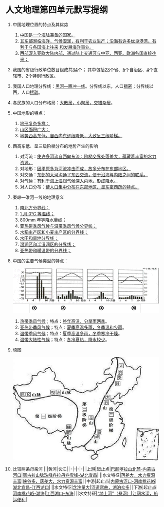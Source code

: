 # 人文地理第四单元默写提纲

1. 中国地理位置的特点及其优势

    1. <u>中国是一个海陆兼备的国家。</u>
    2. <u>其东部濒临海洋，气候湿润，有利于农业生产；沿海有许多优良港湾，有利于与各国海上往来</u>
       <u>和发展海洋事业。</u>
    3. <u>西部深入亚欧大陆内部，通过陆上交通可与中亚、西亚、欧洲各国直接往来；</u>

2. 我国的省级行政单位数目组成共<u>34</u>个；
   其中包括<u>23</u>个省、<u>5</u>个自治区、<u>4</u>个直辖市、<u>2</u>个特别行政区。
3. 我国人口地理分界线：<u>黑河—腾冲一线</u>。分界线以东，人口<u>稠密</u>；分界线以西，人口<u>稀疏</u>。
4. 各民族的人口分布格局：<u>大散居，小聚居，交错杂居</u>。
5. 中国地形的特点：

    1. <u>地形复杂多样；</u>
    2. <u>山区面积广大；</u>
    3. <u>地势西高东低，自西向东逐级降低，大致呈三级阶梯。</u>

6. 西高东低、呈三级阶梯分布的地势产生的影响

    1. 对河流：<u>使许多河流自西向东流；阶梯交界处落差大，蕴藏着丰富的水力资源。</u>
    2. 对地形：<u>因平原多为河流冲击而成，故多分布在东部地区。</u>
    3. 对交通：<u>东部的大河沟通了东西交流，便于沿海与内陆之间的联系。</u>
    4. 对气候：<u>有利于海上湿润气候深入内地，形成降水。</u>
    5. 对人口分布：<u>使人口集中分布在东部地区、呈东密西疏的特点。</u>

7. 秦岭—淮河一线的地理意义

    1. <u>南北方分界线；</u>
    2. <u>1 月 0℃ 等温线；</u>
    3. <u>800mm 年等降水量线；</u>
    4. <u>亚热带季风气候与温带季风气候分界线；</u>
    5. <u>水稻主产区和小麦主产区的分界线；</u>
    6. <u>水田和旱地分界线；</u>
    7. <u>湿润区和半湿润区的分界线；</u>
    8. <u>亚热带和暖温带的分界线；</u>

8. 中国的主要气候类型的特点：

    ![图片1](/assets/sp-hg-1.png)

    1. <u>热带季风气候</u>；特点：<u>终年高温，分旱雨两季</u>。
    2. <u>亚热带季风气候</u>；特点：<u>夏季高温多雨，冬季温和少雨</u>。
    3. <u>温带季风气候</u>；特点：<u>夏季高温多雨，冬季寒冷干燥</u>。
    4. <u>温带大陆性气候</u>；特点：<u>冬冷夏热，降水较少</u>。

9. 填图

    ![image-20220819145710844](/assets/sp-hg-2.png)

10. 比较两条母亲河
    |||黄河|长江|
    |-|-|-|-|
    |上游|起止点|<u>巴颜喀拉山北麓-内蒙古河口</u>|<u>唐古拉山脉珠峰各拉丹冬雪峰-湖北宜昌</u>|
    ||水文特征|<u>落差大，水力资源丰富</u>|<u>峡谷多，落差大，水力资源丰富</u>|
    |中游|起止点|<u>内蒙古河口-河南桃花峪</u>|<u>湖北宜昌-江西湖口</u>|
    ||水文特征|<u>含沙量大</u>|<u>河道弯曲，湖泊众多</u>|
    |下游|起止点|<u>河南桃花峪-渤海</u>|<u>江西湖口-东海</u>|
    ||水文特征|<u>“地上河”（悬河）</u>|<u>江阔水深，航运便利</u>|
